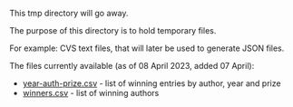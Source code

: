 This tmp directory will go away.

The purpose of this directory is to hold temporary files.

For example: CVS text files, that will later be used to generate JSON files.

The files currently available (as of 08 April 2023, added 07 April):

- [year-auth-prize.csv](year-auth-prize.csv) - list of winning entries by author, year and prize
- [winners.csv](winners.csv) - list of winning authors
